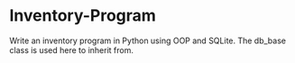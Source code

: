 # Inventory-Program
Write an inventory program in Python using OOP and SQLite. The db_base class is used here to inherit from.
